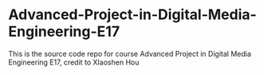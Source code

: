 # Advanced-Project-in-Digital-Media-Engineering-E17
This is the source code repo for course Advanced Project in Digital Media Engineering E17, credit to XIaoshen Hou
